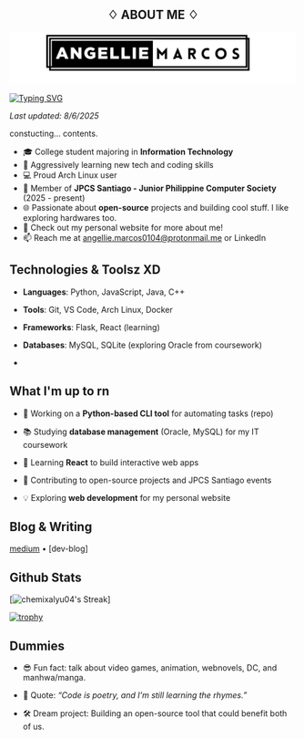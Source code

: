 <h2 align="center">
♢ ABOUT ME ♢
</h2>

![alt text](banner.png)

[![Typing SVG](https://readme-typing-svg.demolab.com?font=Fira+Code&weight=500&size=30&duration=1000&pause=500&color=7F7088&width=435&lines=%F0%9F%91%8B+Hi!+I'm+Angie+%F0%9F%9A%80;%E2%9F%A1++enjoy+your+stay+here+%E2%9F%A1)](https://git.io/typing-svg)

_Last updated: 8/6/2025_

constucting... contents.

- 🎓 College student majoring in **Information Technology**
- 🚀 Aggressively learning new tech and coding skills
- 💻 Proud Arch Linux user
- 🌟 Member of **JPCS Santiago - Junior Philippine Computer Society** (2025 - present)
- 🌐 Passionate about **open-source** projects and building cool stuff. I like exploring hardwares too.
- 📍 Check out my personal website for more about me!
- 📫 Reach me at angellie.marcos0104@protonmail.me or LinkedIn
## Technologies & Toolsz XD
-   **Languages**: Python, JavaScript, Java, C++
    
-   **Tools**: Git, VS Code, Arch Linux, Docker
    
-   **Frameworks**: Flask, React (learning)
    
-   **Databases**: MySQL, SQLite (exploring Oracle from coursework)
- 
## What I'm up to rn
-   🔨 Working on a **Python-based CLI tool** for automating tasks (repo)
    
-   📚 Studying **database management** (Oracle, MySQL) for my IT coursework
    
-   🌱 Learning **React** to build interactive web apps
    
-   🤝 Contributing to open-source projects and JPCS Santiago events
    
-   💡 Exploring **web development** for my personal website

## Blog & Writing
[medium](https://medium.com/@chemixalyu04) • [dev-blog]

## Github Stats

[![chemixalyu04's Streak](https://github-readme-streak-stats.herokuapp.com/?user=chemixalyu04&theme=vue-dark&hide_border=true)]

[![trophy](https://github-profile-trophy.vercel.app/?username=chemixalyu04)](https://github.com/ryo-ma/github-profile-trophy)
## Dummies
-   😎 Fun fact: talk about video games, animation, webnovels, DC, and manhwa/manga.
    
  -   💭 Quote: _“Code is poetry, and I’m still learning the rhymes.”_
    
-   🛠️ Dream project: Building an open-source tool that could benefit both of us. 

